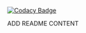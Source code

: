 

[![Codacy Badge](https://api.codacy.com/project/badge/Grade/075ed199499844bba18a6b66abe910bb)](https://app.codacy.com/manual/borgine/BileMoApi?utm_source=github.com&utm_medium=referral&utm_content=kirokou/BileMoApi&utm_campaign=Badge_Grade_Dashboard)

ADD README CONTENT